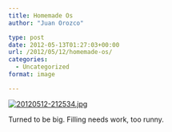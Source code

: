 ```yaml
---
title: Homemade Os
author: "Juan Orozco" 

type: post
date: 2012-05-13T01:27:03+00:00
url: /2012/05/12/homemade-os/
categories:
  - Uncategorized
format: image

---
```

[<img src="http://juanthedesigner.files.wordpress.com/2012/05/20120512-212534.jpg?w=580" alt="20120512-212534.jpg" class="alignnone size-full" data-recalc-dims="1" />][1]

Turned to be big. Filling needs work, too runny.

 [1]: http://juanthedesigner.files.wordpress.com/2012/05/20120512-212534.jpg?w=580